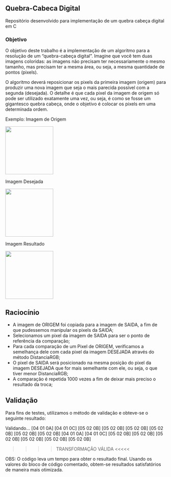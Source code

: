 ## Quebra-Cabeca Digital

Repositório desenvolvido para implementação de um quebra cabeça digital em C

### Objetivo

O objetivo deste trabalho é a implementação de um algoritmo para a resolução de um “quebra-cabeça digital”. Imagine que você tem duas imagens coloridas: as imagens não precisam ter necessariamente o mesmo tamanho, mas precisam ter a mesma área, ou seja, a mesma quantidade de pontos (pixels).

O algoritmo deverá reposicionar os pixels da primeira imagem (origem) para produzir uma nova imagem que seja o mais parecida possível   com a segunda (desejada). O detalhe é que cada pixel da imagem de origem só pode ser utilizado exatamente uma vez, ou seja, é como se fosse um gigantesco quebra cabeça, onde o objetivo é colocar os pixels em uma determinada ordem.

Exemplo:
Imagem de Origem

<img src = "https://github.com/bramos013/PSB-QuebraCabeca/blob/main/dali1.jpg" height = "150em" />

Imagem Desejada

<img src = "https://github.com/bramos013/PSB-QuebraCabeca/blob/main/dali2.jpg" height = "150em" />

Imagem Resultado

<img src = "https://github.com/bramos013/desafio-king/blob/main/images/out.bmp" height = "150em" />

## Raciocínio 
- A imagem de ORIGEM foi copiada para a imagem de SAIDA, a fim de que pudessemos manipular os pixels da SAIDA;
- Selecionamos um pixel da imagem de SAIDA para ser o ponto de referência da comparação;
- Para cada comparação de um Pixel de ORIGEM, verificamos a semelhança dele com cada pixel da imagem DESEJADA através do método DistanciaRGB;
- O pixel de SAIDA será posicionado na mesma posição do pixel da imagem DESEJADA que for mais semelhante com ele, ou seja, o que tiver menor DistanciaRGB;
- A comparação é repetida 1000 vezes a fim de deixar mais preciso o resultado da troca;

## Validação
Para fins de testes, utilizamos o método de validação e obteve-se o seguinte resultado:


Validando...
[04 01 0A] [04 01 0C] [05 02 0B] [05 02 0B] [05 02 0B] [05 02 0B] [05 02 0B] [05 02 0B] 
[04 01 0A] [04 01 0C] [05 02 0B] [05 02 0B] [05 02 0B] [05 02 0B] [05 02 0B] [05 02 0B] 
>>>> TRANSFORMAÇÃO VÁLIDA <<<<< 


OBS: O código leva um tempo para obter o resultado final. Usando os valores do bloco de código comentado, obtem-se resultados satisfatórios de maneira mais otimizada.
